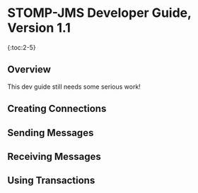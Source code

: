# STOMP-JMS Developer Guide, Version 1.1

{:toc:2-5}

## Overview

This dev guide still needs some serious work!

## Creating Connections

## Sending Messages

## Receiving Messages

## Using Transactions